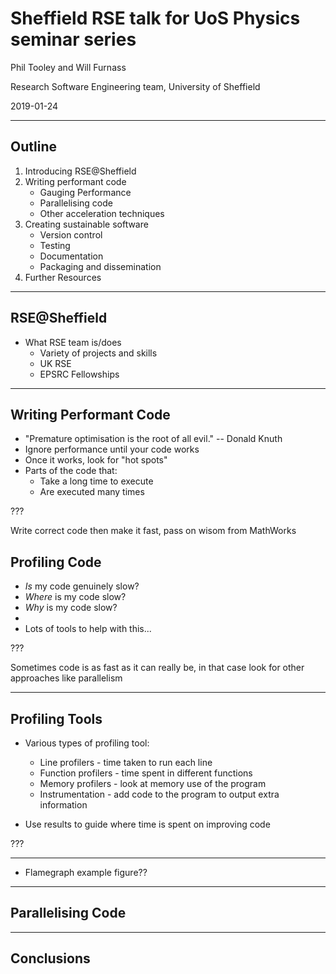# Sheffield RSE talk for UoS Physics seminar series

Phil Tooley and Will Furnass

Research Software Engineering team, University of Sheffield

2019-01-24

---
## Outline

1. Introducing RSE@Sheffield
2. Writing performant code
    * Gauging Performance
    * Parallelising code
    * Other acceleration techniques
3. Creating sustainable software
    * Version control
    * Testing
    * Documentation
    * Packaging and dissemination
4. Further Resources

---
## RSE@Sheffield

* What RSE team is/does
  * Variety of projects and skills
  * UK RSE
  * EPSRC Fellowships

---
## Writing Performant Code

* "Premature optimisation is the root of all evil." -- Donald Knuth
* Ignore performance until your code works
* Once it works, look for "hot spots"
* Parts of the code that:
    * Take a long time to execute
    * Are executed many times

???

Write correct code then make it fast, pass on wisom from MathWorks

## Profiling Code

* *Is* my code genuinely slow?
* *Where* is my code slow?
* *Why* is my code slow?
*
* Lots of tools to help with this...

???

Sometimes code is as fast as it can really be, in that case look for other approaches like
parallelism

---
## Profiling Tools

* Various types of profiling tool:
  * Line profilers - time taken to run each line
  * Function profilers - time spent in different functions
  * Memory profilers - look at memory use of the program
  * Instrumentation - add code to the program to output extra information

* Use results to guide where time is spent on improving code

???

---

* Flamegraph example figure??

---
## Parallelising Code


---
## Conclusions
